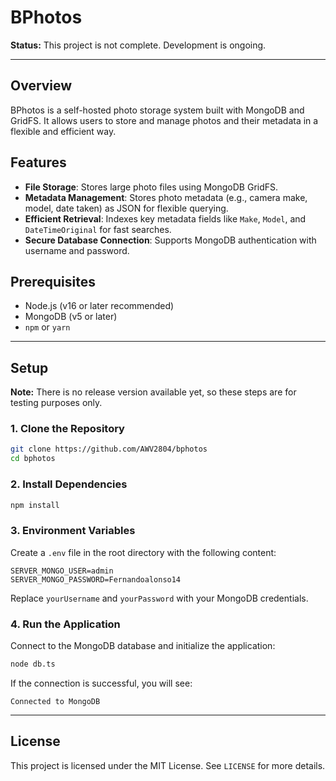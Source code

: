 # BPhotos

**Status:** This project is not complete. Development is ongoing.

---

## Overview
BPhotos is a self-hosted photo storage system built with MongoDB and GridFS. It allows users to store and manage photos and their metadata in a flexible and efficient way.

## Features
- **File Storage**: Stores large photo files using MongoDB GridFS.
- **Metadata Management**: Stores photo metadata (e.g., camera make, model, date taken) as JSON for flexible querying.
- **Efficient Retrieval**: Indexes key metadata fields like `Make`, `Model`, and `DateTimeOriginal` for fast searches.
- **Secure Database Connection**: Supports MongoDB authentication with username and password.

## Prerequisites
- Node.js (v16 or later recommended)
- MongoDB (v5 or later)
- `npm` or `yarn`

---

<!--
This section provides setup instructions for testing the current state of the repository.
Note: There is no release version available yet, so these steps are for testing purposes only.
-->
## Setup
**Note:** There is no release version available yet, so these steps are for testing purposes only.

### 1. Clone the Repository
```bash
git clone https://github.com/AWV2804/bphotos
cd bphotos
```

### 2. Install Dependencies
```bash
npm install
```

### 3. Environment Variables
Create a `.env` file in the root directory with the following content:
```
SERVER_MONGO_USER=admin
SERVER_MONGO_PASSWORD=Fernandoalonso14
```
Replace `yourUsername` and `yourPassword` with your MongoDB credentials.

### 4. Run the Application
Connect to the MongoDB database and initialize the application:
```bash
node db.ts
```
If the connection is successful, you will see:
```
Connected to MongoDB
```

---

<!-- ## Usage
### Uploading Files
Photos and their metadata can be uploaded using the `connectDB` and `GridFSBucket` APIs. Example code snippets for uploading and querying files are available in `db.ts`.

### Querying Metadata
Metadata can be queried using MongoDB’s query operators. Indexed fields like `Make`, `Model`, and `Tags` provide fast lookup capabilities.

---

## Future Features
- Web-based user interface for uploading and managing photos.
- Integration with cloud storage for backups.
- Advanced search filters (e.g., date ranges, tags).

---

## Contributing
This project is in its early stages. Contributions are welcome! Please open an issue or submit a pull request if you’d like to contribute.

--- -->

## License
This project is licensed under the MIT License. See `LICENSE` for more details.

